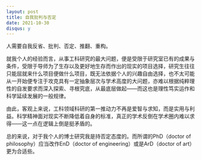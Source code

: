 ```yaml
---
layout: post
title: 自我批判与否定
date: 2021-10-30
disqus: y
---
```


人需要自我反省、批判、否定、推翻、重构。

就我个人的经验而言，从事工科研究的最大问题，便是受限于研究室已有的成果与条件，受限于导师为了生存以及更好地生存而作出的现实的项目选择，研究生往往只能屈就来什么项目便做什么项目，既无法依据个人的兴趣自由选择，也不太可能从一开始便专注于攻克具有一定抽象层次与学术高度的大问题，亦难以根据纯粹理性的自发要求而深入探索、寻根究底，从最底层做起——而这也是理性笃实运作和科学延续发展的一般规律。

由此，客观上来说，工科领域科研的第一推动力不再是爱智与求知，而是实用与利益。科学精神面对现实不断降低着自身的标准，真正的学术反倒在学术圈内难以求得——这一点在逻辑上倒是挺矛盾的。

总的来说，对于我个人的博士研究我是持否定态度的。而所谓的PhD（doctor of philosophy）应当改作EnD（doctor of engineering）或是ArD（doctor of art）更为合适些。
